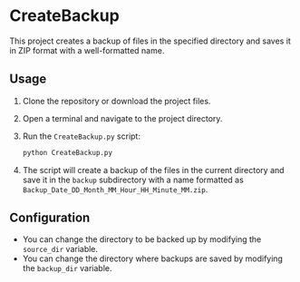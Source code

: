 # CreateBackup

This project creates a backup of files in the specified directory and saves it in ZIP format with a well-formatted name.

## Usage

1. Clone the repository or download the project files.
2. Open a terminal and navigate to the project directory.
3. Run the `CreateBackup.py` script:

    ```sh
    python CreateBackup.py
    ```

4. The script will create a backup of the files in the current directory and save it in the `backup` subdirectory with a name formatted as `Backup_Date_DD_Month_MM_Hour_HH_Minute_MM.zip`.

## Configuration

- You can change the directory to be backed up by modifying the `source_dir` variable.
- You can change the directory where backups are saved by modifying the `backup_dir` variable.
